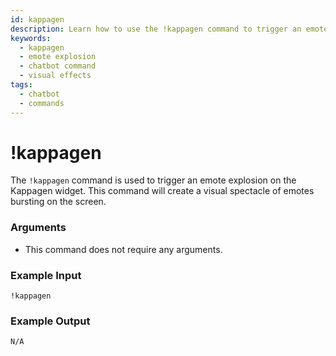 ```yaml
---
id: kappagen
description: Learn how to use the !kappagen command to trigger an emote explosion on your Kappagen widget in StreamElements chatbot.
keywords:
  - kappagen
  - emote explosion
  - chatbot command
  - visual effects
tags:
  - chatbot
  - commands
---
```

# !kappagen

The `!kappagen` command is used to trigger an emote explosion on the Kappagen widget. This command will create a visual spectacle of emotes bursting on the screen.

### Arguments

- This command does not require any arguments.

### Example Input

```
!kappagen
```

### Example Output

```
N/A
```
